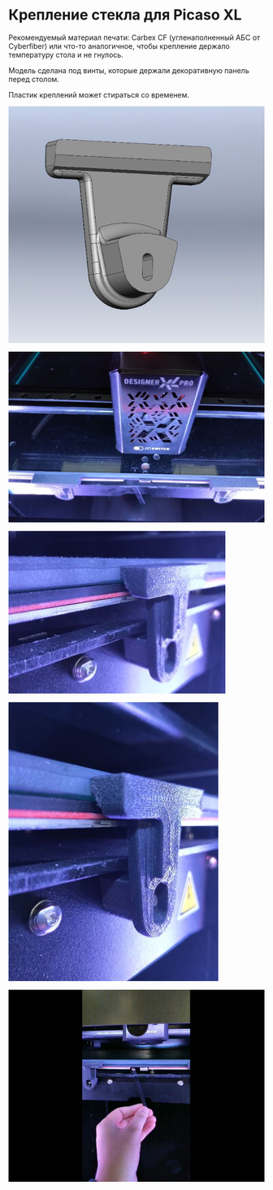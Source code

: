 # Крепление стекла для Picaso XL
Рекомендуемый материал печати: Carbex CF (угленаполненный АБС от Cyberfiber) или что-то аналогичное, чтобы крепление держало температуру стола и не гнулось.

Модель сделана под винты, которые держали декоративную панель перед столом. 

Пластик креплений может стираться со временем.

![Крепление_стекла_XL_0](./img/Крепление_стекла_XL_0.jpg)

![Крепление_стекла_XL_1](./img/Крепление_стекла_XL_1.jpg)

![Крепление_стекла_XL_2](./img/Крепление_стекла_XL_2.jpg)

![Крепление_стекла_XL_3](./img/Крепление_стекла_XL_3.jpg)

![Крепление_стекла_XL_4](./img/Крепление_стекла_XL_4.gif)
